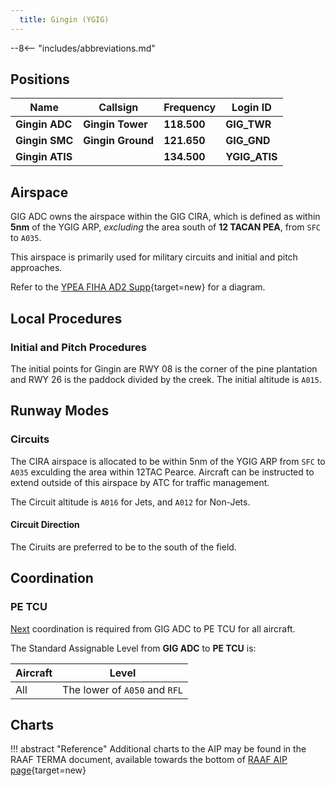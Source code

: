 ```yaml
---
  title: Gingin (YGIG)
---
```


--8<-- "includes/abbreviations.md"

## Positions

| Name              | Callsign              | Frequency   | Login ID      |
| ----------------- | --------------------- | ----------- | ------------- |
| **Gingin ADC**    | **Gingin Tower**      | **118.500** | **GIG_TWR**   |
| **Gingin SMC**    | **Gingin Ground**     | **121.650** | **GIG_GND**   |
| **Gingin ATIS**   |                       | **134.500** | **YGIG_ATIS** |

## Airspace
GIG ADC owns the airspace within the GIG CIRA, which is defined as within **5nm** of the YGIG ARP, *excluding* the area south of **12 TACAN PEA**, from `SFC` to `A035`.

This airspace is primarily used for military circuits and initial and pitch approaches.

Refer to the [YPEA FIHA AD2 Supp](https://ais-af.airforce.gov.au/australian-aip){target=new} for a diagram.

## Local Procedures
### Initial and Pitch Procedures 
The initial points for Gingin are RWY 08 is the corner of the pine plantation and RWY 26 is the paddock divided by the creek. The initial altitude is `A015`.

## Runway Modes
### Circuits 
The CIRA airspace is allocated to be within 5nm of the YGIG ARP from `SFC` to `A035` exculding the area within 12TAC Pearce. Aircraft can be instructed to extend outside of this airspace by ATC for traffic management.

The Circuit altitude is `A016` for Jets, and `A012` for Non-Jets.

#### Circuit Direction
The Ciruits are preferred to be to the south of the field.

## Coordination
### PE TCU
[Next](../../controller-skills/coordination.md#next) coordination is required from GIG ADC to PE TCU for all aircraft.

The Standard Assignable Level from **GIG ADC** to **PE TCU** is:

| Aircraft | Level |
| -------- | ----- |
| All | The lower of `A050` and `RFL` |

## Charts
!!! abstract "Reference"
    Additional charts to the AIP may be found in the RAAF TERMA document, available towards the bottom of [RAAF AIP page](https://ais-af.airforce.gov.au/australian-aip){target=new}